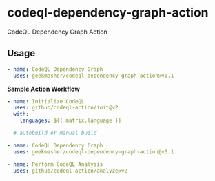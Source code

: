 # codeql-dependency-graph-action

CodeQL Dependency Graph Action

## Usage

```yaml
- name: CodeQL Dependency Graph
  uses: geekmasher/codeql-dependency-graph-action@v0.1
```

**Sample Action Workflow**

```yaml
- name: Initialize CodeQL
  uses: github/codeql-action/init@v2
  with:
    languages: ${{ matrix.language }}

  # autobuild or manual build

- name: CodeQL Dependency Graph
  uses: geekmasher/codeql-dependency-graph-action@v0.1

- name: Perform CodeQL Analysis
  uses: github/codeql-action/analyze@v2
```
